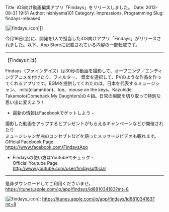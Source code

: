 Title: iOS向け動画編集アプリ「Findays」をリリースしました。
Date: 2013-08-31 19:51
Author: nishiyama101
Category: Impressions, Programming
Slug: findays-released

[![findays\_icon][]][]

今月16日(金)に、開発を1人で担当したiOS向けアプリ「Findays」がリリースされました。以下、App
Storeに記載されている内容の一部転載です。

* * * * *

【Findaysとは】  

Findays（ファインデイズ）は30秒の動画を撮影して、オープニング／エンディングアニメを付けたり、フィルター、
音楽を選択して、PVのような作品を作ってくれるアプリです。BGMを提供してくれたのは。日本を代表するミュージシャン、
mito(clammbon)、toe、mouse on the keys、Kazuhide Takamoto(Comeback My
Daughters)の４組。日常の瞬間を切り取って特別な思い出に変えよう！

- 最新の情報はFacebookでゲットしよう -  

撮影した動画をアップするとプレゼントがもらえるキャンペーンなどが開催されたり  
ミュージシャンが曲のコンセプトなどを語ったメッセージビデオも観れます。  
Official Facebook Page  
<https://www.facebook.com/FindaysApp>

- Findaysの使い方はYoutubeでチェック -  
Official Youtube Page  
<http://www.youtube.com/user/findaysofficial>

* * * * *

是非ダウンロードしてご利用くださいませ。  
<https://itunes.apple.com/jp/app/findays/id681034183?mt=8>

  [findays\_icon]: http://yuseinishiyama.com/wp-content/uploads/2013/08/findays_icon.png
  [![findays\_icon][]]: https://itunes.apple.com/jp/app/findays/id681034183?mt=8
